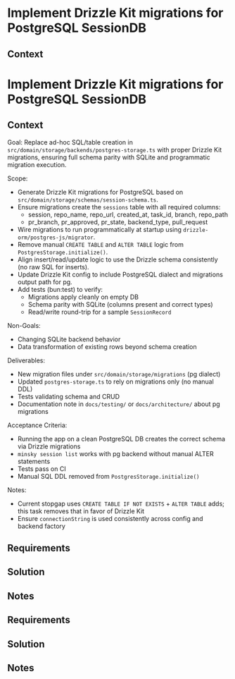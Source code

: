 # Implement Drizzle Kit migrations for PostgreSQL SessionDB

## Context

# Implement Drizzle Kit migrations for PostgreSQL SessionDB

## Context

Goal: Replace ad-hoc SQL/table creation in `src/domain/storage/backends/postgres-storage.ts` with proper Drizzle Kit migrations, ensuring full schema parity with SQLite and programmatic migration execution.

Scope:

- Generate Drizzle Kit migrations for PostgreSQL based on `src/domain/storage/schemas/session-schema.ts`.
- Ensure migrations create the `sessions` table with all required columns:
  - session, repo_name, repo_url, created_at, task_id, branch, repo_path
  - pr_branch, pr_approved, pr_state, backend_type, pull_request
- Wire migrations to run programmatically at startup using `drizzle-orm/postgres-js/migrator`.
- Remove manual `CREATE TABLE` and `ALTER TABLE` logic from `PostgresStorage.initialize()`.
- Align insert/read/update logic to use the Drizzle schema consistently (no raw SQL for inserts).
- Update Drizzle Kit config to include PostgreSQL dialect and migrations output path for pg.
- Add tests (bun:test) to verify:
  - Migrations apply cleanly on empty DB
  - Schema parity with SQLite (columns present and correct types)
  - Read/write round-trip for a sample `SessionRecord`

Non-Goals:

- Changing SQLite backend behavior
- Data transformation of existing rows beyond schema creation

Deliverables:

- New migration files under `src/domain/storage/migrations` (pg dialect)
- Updated `postgres-storage.ts` to rely on migrations only (no manual DDL)
- Tests validating schema and CRUD
- Documentation note in `docs/testing/` or `docs/architecture/` about pg migrations

Acceptance Criteria:

- Running the app on a clean PostgreSQL DB creates the correct schema via Drizzle migrations
- `minsky session list` works with pg backend without manual ALTER statements
- Tests pass on CI
- Manual SQL DDL removed from `PostgresStorage.initialize()`

Notes:

- Current stopgap uses `CREATE TABLE IF NOT EXISTS` + `ALTER TABLE` adds; this task removes that in favor of Drizzle Kit
- Ensure `connectionString` is used consistently across config and backend factory

## Requirements

## Solution

## Notes


## Requirements

## Solution

## Notes
